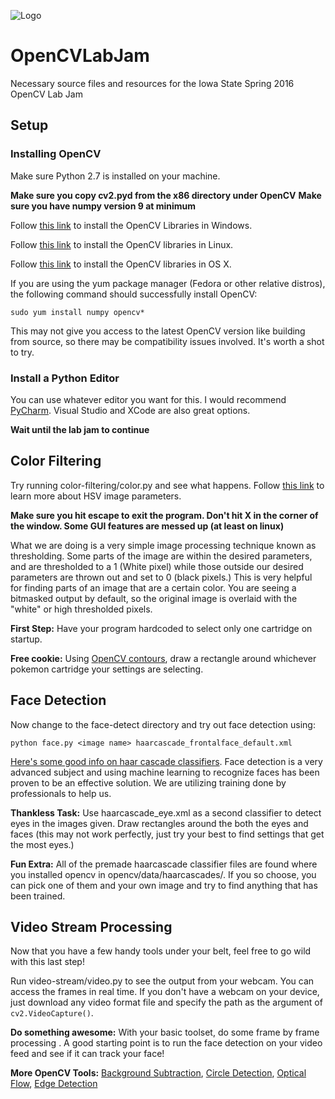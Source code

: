 ![Logo](http://files.is.tue.mpg.de/obroscaru/img2.png)

# OpenCVLabJam
Necessary source files and resources for the Iowa State Spring 2016 OpenCV Lab Jam

## Setup
### Installing OpenCV
Make sure Python 2.7 is installed on your machine.

**Make sure you copy cv2.pyd from the x86 directory under OpenCV**
**Make sure you have numpy version 9 at minimum**

Follow [this link](http://opencv-python-tutroals.readthedocs.org/en/latest/py_tutorials/py_setup/py_setup_in_windows/py_setup_in_windows.html#install-opencv-python-in-windows) to install the OpenCV Libraries in Windows.

Follow [this link](http://docs.opencv.org/2.4/doc/tutorials/introduction/linux_install/linux_install.html) to install the OpenCV libraries in Linux.

Follow [this link](http://www.pyimagesearch.com/2015/06/15/install-opencv-3-0-and-python-2-7-on-osx/) to install the OpenCV libraries in OS X.

If you are using the yum package manager (Fedora or other relative distros), the following command should successfully install OpenCV:

`sudo yum install numpy opencv*`

This may not give you access to the latest OpenCV version like building from source, so there may be compatibility issues involved.  It's worth a shot to try.

### Install a Python Editor
You can use whatever editor you want for this.  I would recommend [PyCharm](https://www.jetbrains.com/pycharm/).  Visual Studio and XCode are also great options.

**Wait until the lab jam to continue**

## Color Filtering
Try running color-filtering/color.py and see what happens.  Follow [this link](https://en.wikipedia.org/wiki/HSL_and_HSV) to learn more about HSV image parameters.

**Make sure you hit escape to exit the program.  Don't hit X in the corner of the window.  Some GUI features are messed up (at least on linux)**

What we are doing is a very simple image processing technique known as thresholding.  Some parts of the image are within the desired parameters, and are thresholded to a 1 (White pixel) while those outside our desired parameters are thrown out and set to 0 (black pixels.)  This is very helpful for finding parts of an image that are a certain color.  You are seeing a bitmasked output by default, so the original image is overlaid with the "white" or high thresholded pixels.

**First Step:** Have your program hardcoded to select only one cartridge on startup.

**Free cookie:** Using [OpenCV contours](http://docs.opencv.org/master/dd/d49/tutorial_py_contour_features.html#gsc.tab=0), draw a rectangle around whichever pokemon cartridge your settings are selecting.

## Face Detection
Now change to the face-detect directory and try out face detection using:

`python face.py <image name> haarcascade_frontalface_default.xml`

[Here's some good info on haar cascade classifiers](http://docs.opencv.org/master/d7/d8b/tutorial_py_face_detection.html#gsc.tab=0).  Face detection is a very advanced subject and using machine learning to recognize faces has been proven to be an effective solution.  We are utilizing training done by professionals to help us.

**Thankless Task:** Use haarcascade_eye.xml as a second classifier to detect eyes in the images given.  Draw rectangles around the both the eyes and faces (this may not work perfectly, just try your best to find settings that get the most eyes.)

**Fun Extra:** All of the premade haarcascade classifier files are found where you installed opencv in opencv/data/haarcascades/.  If you so choose, you can pick one of them and your own image and try to find anything that has been trained.

## Video Stream Processing
Now that you have a few handy tools under your belt, feel free to go wild with this last step!

Run video-stream/video.py to see the output from your webcam.  You can access the frames in real time.  If you don't have a webcam on your device, just download any video format file and specify the path as the argument of `cv2.VideoCapture()`.

**Do something awesome:** With your basic toolset, do some frame by frame processing .  A good starting point is to run the face detection on your video feed and see if it can track your face!

**More OpenCV Tools:** [Background Subtraction](http://docs.opencv.org/master/db/d5c/tutorial_py_bg_subtraction.html#gsc.tab=0), [Circle Detection](http://opencv-python-tutroals.readthedocs.org/en/latest/py_tutorials/py_imgproc/py_houghcircles/py_houghcircles.html), [Optical Flow](http://docs.opencv.org/master/d7/d8b/tutorial_py_lucas_kanade.html#gsc.tab=0), [Edge Detection](http://opencv-python-tutroals.readthedocs.org/en/latest/py_tutorials/py_imgproc/py_canny/py_canny.html)
